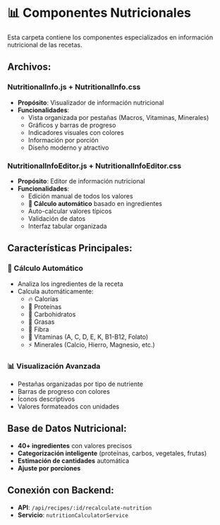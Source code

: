 # 📊 Componentes Nutricionales

Esta carpeta contiene los componentes especializados en información nutricional de las recetas.

## Archivos:

### **NutritionalInfo.js + NutritionalInfo.css**
- **Propósito**: Visualizador de información nutricional
- **Funcionalidades**:
  - Vista organizada por pestañas (Macros, Vitaminas, Minerales)
  - Gráficos y barras de progreso
  - Indicadores visuales con colores
  - Información por porción
  - Diseño moderno y atractivo

### **NutritionalInfoEditor.js + NutritionalInfoEditor.css**
- **Propósito**: Editor de información nutricional
- **Funcionalidades**:
  - Edición manual de todos los valores
  - **🧮 Cálculo automático** basado en ingredientes
  - Auto-calcular valores típicos
  - Validación de datos
  - Interfaz tabular organizada

## Características Principales:

### **🤖 Cálculo Automático**
- Analiza los ingredientes de la receta
- Calcula automáticamente:
  - 🔥 Calorías
  - 💪 Proteínas
  - 🍞 Carbohidratos
  - 🥑 Grasas
  - 🌾 Fibra
  - 💊 Vitaminas (A, C, D, E, K, B1-B12, Folato)
  - ⚡ Minerales (Calcio, Hierro, Magnesio, etc.)

### **📊 Visualización Avanzada**
- Pestañas organizadas por tipo de nutriente
- Barras de progreso con colores
- Íconos descriptivos
- Valores formateados con unidades

## Base de Datos Nutricional:
- **40+ ingredientes** con valores precisos
- **Categorización inteligente** (proteínas, carbos, vegetales, frutas)
- **Estimación de cantidades** automática
- **Ajuste por porciones**

## Conexión con Backend:
- **API**: `/api/recipes/:id/recalculate-nutrition`
- **Servicio**: `nutritionCalculatorService`